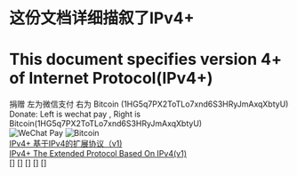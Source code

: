 # 这份文档详细描叙了IPv4+<br>
# This document specifies version 4+ of Internet Protocol(IPv4+)<br>
捐赠  左为微信支付                       右为 Bitcoin (1HG5q7PX2ToTLo7xnd6S3HRyJmAxqXbtyU) <br>
Donate: Left is wechat pay , Right is Bitcoin(1HG5q7PX2ToTLo7xnd6S3HRyJmAxqXbtyU) <br>
![](https://github.com/Gosummerlong/hello-world/blob/master/Pic/1.jpg "WeChat Pay")
![](https://github.com/Gosummerlong/hello-world/blob/master/Pic/2.jpg "Bitcoin")<br>
[IPv4+  基于IPv4的扩展协议（v1)](https://github.com/Gosummerlong/hello-world/wiki/chinese)<br>
[IPv4+  The Extended Protocol Based On IPv4(v1)](https://github.com/Gosummerlong/hello-world/wiki/English)<br>
[]
[]
[]
[]
[]
